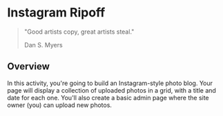 # Instagram Ripoff

> "Good artists copy, great artists steal."
>
> Dan S. Myers

## Overview


In this activity, you're going to build an Instagram-style photo blog. Your page will display a collection of uploaded photos in a grid, with a title and date for each one. You'll also create a basic admin page where the site owner (you) can upload new photos.


